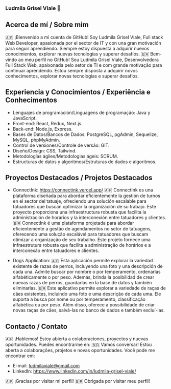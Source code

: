 ### Ludmila Grisel Viale 👋

## Acerca de mí / Sobre mim 
🇦🇷 ¡Bienvenido a mi cuenta de GitHub! Soy Ludmila Grisel Viale, Full stack Web Developer, apasionada por el sector de IT y con una gran motivación para seguir aprendiendo. Siempre estoy dispuesta a adquirir nuevos conocimientos, explorar nuevas tecnologías y superar desafíos.
🇧🇷 Bem-vindo ao meu perfil no GitHub! Sou Ludmila Grisel Viale, Desenvolvedora Full Stack Web, apaixonada pelo setor de TI e com grande motivação para continuar aprendendo. Estou sempre disposta a adquirir novos conhecimentos, explorar novas tecnologias e superar desafios.

## Experiencia y Conocimientos / Experiência e Conhecimentos
- Lenguajes de programación/Linguagens de programação: Java y JavaScript.
- Front-end: React, Redux, Next.js.
- Back-end: Node.js, Express.
- Bases de Datos/Bancos de Dados: PostgreSQL, pgAdmin, Sequelize, MySQL, phpMyAdmin.
- Control de versiones/Controle de versão: GIT.
- Diseño/Design: CSS, Tailwind.
- Metodologías ágiles/Metodologias ágeis: SCRUM.
- Estructuras de datos y algoritmos/Estruturas de dados e algoritmos.

## Proyectos Destacados / Projetos Destacados

- ConnectInk: https://connectink.vercel.app/
🇦🇷 ConnectInk es una plataforma diseñada para abordar eficientemente la gestión de turnos en el sector del tatuaje, ofreciendo una solución escalable para tatuadores que buscan optimizar la organización de su trabajo. Este proyecto proporciona una infraestructura robusta que facilita la administración de horarios y la interconexión entre tatuadores y clientes.
🇧🇷 ConnectInk é uma plataforma projetada para abordar eficientemente a gestão de agendamentos no setor de tatuagens, oferecendo uma solução escalável para tatuadores que buscam otimizar a organização de seu trabalho. Este projeto fornece uma infraestrutura robusta que facilita a administração de horários e a interconexão entre tatuadores e clientes.

- Dogs Application:
🇦🇷 Esta aplicación permite explorar la variedad existente de razas de perros, incluyendo una foto y una descripción de cada una. Admite buscar por nombre o por temperamento, ordenarlas alfabéticamente o por peso. Además, brinda la posibilidad de crear nuevas razas de perros, guardarlas en la base de datos y también eliminarlas.
🇧🇷 Este aplicativo permite explorar a variedade de raças de cães existentes, incluindo uma foto e uma descrição de cada uma. Ele suporta a busca por nome ou por temperamento, classificação alfabética ou por peso. Além disso, oferece a possibilidade de criar novas raças de cães, salvá-las no banco de dados e também excluí-las.

## Contacto / Contato 
🇦🇷 ¡Hablemos! Estoy abierta a colaboraciones, proyectos y nuevas oportunidades. Puedes encontrarme en:
🇧🇷 Vamos conversar! Estou aberta a colaborações, projetos e novas oportunidades. Você pode me encontrar em:
- E-mail: ludmilaviale@gmail.com
- LinkedIn: https://www.linkedin.com/in/ludmila-grisel-viale/

🇦🇷 ¡Gracias por visitar mi perfil! 
🇧🇷 Obrigada por visitar meu perfil!
